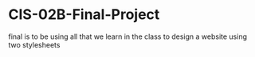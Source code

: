 # CIS-02B-Final-Project
final is to be using all that we learn in the class to design a website using two stylesheets
